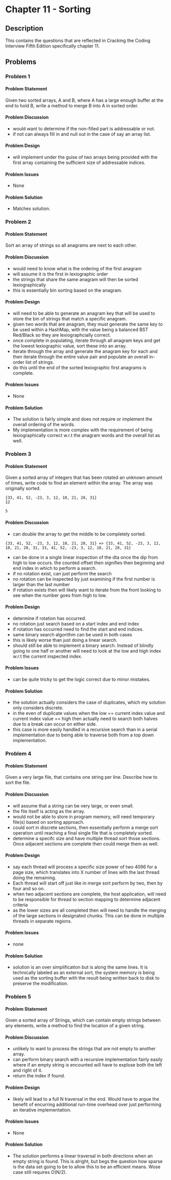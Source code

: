 # Chapter 11 - Sorting
## Description
This contains the questions that are reflected in Cracking the Coding Interview Fifth Edition specifically chapter 11.

## Problems
### Problem 1
#### Problem Statement
> 
Given two sorted arrays, A and B, where A has a large enough buffer at the end to hold B, write a method to merge B into A in sorted order.

#### Problem Discussion
- would want to determine if the non-filled part is addressable or not.
- if not can always fill in and null out in the case of say an array list.

#### Problem Design
- will implement under the guise of two arrays being provided with the first array containing the sufficient size of addressable indices.

#### Problem Issues
- None

#### Problem Solution
- Matches solution.

### Problem 2
#### Problem Statement
> 
Sort an array of strings so all anagrams are next to each other.

#### Problem Discussion
- would need to know what is the ordering of the first anagram
- will assume it is the first in lexiographic order
- the strings that share the same anagram will then be sorted lexiographically
- this is essentially bin sorting based on the anagram.

#### Problem Design
- will need to be able to generate an anagram key that will be used to store the bin of strings that match a specific anagram.
- given two words that are anagram, they must generate the same key to be used within a HashMap, with the value being a balanced BST Red/Black so they are lexiographcially correct.
- once complete in populating, iterate through all anagram keys and get the lowest lexiographic value, sort these into an array.
- iterate through the array and generate the anagram key for each and then iterate through the entire value pair and populate an overall in-order list of strings.
- do this until the end of the sorted lexiographic first anagrams is complete.

#### Problem Issues
- None

#### Problem Solution
- The solution is fairly simple and does not require or implement the overall ordering of the words.
- My implementation is more complex with the requirement of being lexiographically correct w.r.t the anagram words and the overall list as well.

### Problem 3
#### Problem Statement
> 
Given a sorted array of integers that has been rotated an unknown amount of times, write code to find an element within the array.  The array was originally sorted.
>
```
{33, 41, 52, -23, 3, 12, 18, 21, 28, 31}
12

5
```

#### Problem Discussion
- can double the array to get the middle to be completely sorted.
>
```
{33, 41, 52, -23, 3, 12, 18, 21, 28, 31} => {33, 41, 52, -23, 3, 12, 18, 21, 28, 31, 33, 41, 52, -23, 3, 12, 18, 21, 28, 31}
```
- can be done in a single linear inspection of the dta once the dip from high to low occurs. the counted offset then signifies then beginning and end index in which to perform a search.
- if no rotation exist, can just perform the search 
- no rotation can be inspected by just examining if the first number is larger than the last number
- if rotation exists then will likely want to iterate from the front looking to see when the number goes from high to low.  

#### Problem Design
- determine if rotation has occurred.
- no rotation just search based on a start index and end index
- if rotation has occurred need to find the start and end indices.
- same binary search algorithm can be used in both cases
- this is likely worse than just doing a linear search.
- should still be able to implement a binary search.  Instead of blindly going to one half or another will need to look at the low and high index w.r.t the current inspected index.

#### Problem Issues
- can be quite tricky to get the logic correct due to minor mistakes.

#### Problem Solution
- the solution actually considers the case of duplicates, which my solution only considers discrete.
- in the even of duplicate values when the low == current index value and current index value == high then actually need to search both halves due to a break can occur on either side.
- this case is more easily handled in a recursive search than in a serial implementation due to being able to traverse both from a top down implementation.

### Problem 4
#### Problem Statement
> 
Given a very large file, that contains one string per line.  Describe how to sort the file.

#### Problem Discussion
- will assume that a string can be very large, or even small.
- the file itself is acting as the array.
- would not be able to store in program memory, will need temporary file(s) based on sorting approach.
- could sort in discrete sections, then essentially perform a merge sort operation until reaching a final single file that is completely sorted.
- determine a specifc size and have multiple thread sort those sections.  Once adjacent sections are complete then could merge them as well.

#### Problem Design
- say each thread will process a specific size power of two 4096 for a page size, which translates into X number of lines with the last thread doing the remaining.  
- Each thread will start off just like in merge sort perform by two, then by four and so on. 
- when two adjacent sections are complete, the host application, will need to be responsible for thread to section mapping to determine adjacent criteria
- as the lower sizes are all completed then will need to handle the merging of the large sections in designated chunks.  This can be done in multiple threads in separate regions.

#### Problem Issues
- none

#### Problem Solution
- solution is an over simplification but is along the same lines.  It is technically labeled as an external sort, the system memory is being used as the sorting buffer with the result being written back to disk to preserve the modification.

### Problem 5
#### Problem Statement
> 
Given a sorted array of Strings, which can contain empty strings between any elements, write a method to find the location of a given string.

#### Problem Discussion
- unlikely to want to process the strings that are not empty to another array.
- can perform binary search with a recursive implementation fairly easily where if an empty string is encounted will have to explose both the left and right of it.
- return the index if found.

#### Problem Design
- likely will lead to a full N traversal in the end.  Would have to argue the benefit of encurring additional run-time overhead over just performing an iterative implementation.

#### Problem Issues
- None

#### Problem Solution
- The solution performs a linear traversal in both directions when an empty string is found.  This is alright, but begs the question how sparse is the data set going to be to allow this to be an efficient means.  Wose case still requires O(N/2).